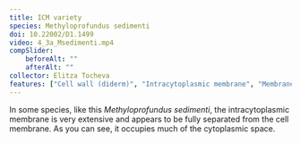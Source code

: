 ```yaml
---
title: ICM variety
species: Methyloprofundus sedimenti 
doi: 10.22002/D1.1499
video: 4_3a_Msedimenti.mp4
compSlider:
    beforeAlt: ""
    afterAlt: ""
collector: Elitza Tocheva
features: ["Cell wall (diderm)", "Intracytoplasmic membrane", "Membrane (inner)", "Membrane (outer)", "Ribosomes", "Storage granules", "Surface layer"]
---
```


In some species, like this *Methyloprofundus sedimenti*, the intracytoplasmic membrane is very extensive and appears to be fully separated from the cell membrane. As you can see, it occupies much of the cytoplasmic space.

